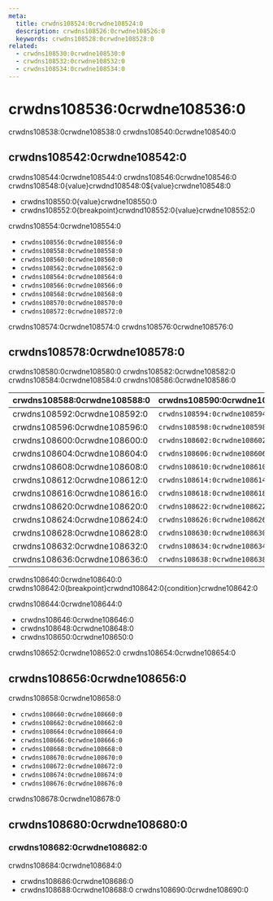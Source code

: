 ```yaml
---
meta:
  title: crwdns108524:0crwdne108524:0
  description: crwdns108526:0crwdne108526:0
  keywords: crwdns108528:0crwdne108528:0
related:
  - crwdns108530:0crwdne108530:0
  - crwdns108532:0crwdne108532:0
  - crwdns108534:0crwdne108534:0
---
```


# crwdns108536:0crwdne108536:0

crwdns108538:0crwdne108538:0 crwdns108540:0crwdne108540:0

<entry-ad />

<breakpoints-table />

## crwdns108542:0crwdne108542:0

crwdns108544:0crwdne108544:0 crwdns108546:0crwdne108546:0 crwdns108548:0{value}crwdnd108548:0${value}crwdne108548:0

- crwdns108550:0{value}crwdne108550:0
- crwdns108552:0{breakpoint}crwdnd108552:0{value}crwdne108552:0

crwdns108554:0crwdne108554:0

- `crwdns108556:0crwdne108556:0`
- `crwdns108558:0crwdne108558:0`
- `crwdns108560:0crwdne108560:0`
- `crwdns108562:0crwdne108562:0`
- `crwdns108564:0crwdne108564:0`
- `crwdns108566:0crwdne108566:0`
- `crwdns108568:0crwdne108568:0`
- `crwdns108570:0crwdne108570:0`
- `crwdns108572:0crwdne108572:0`

crwdns108574:0crwdne108574:0 crwdns108576:0crwdne108576:0

<example file="display/display-inline" />

<example file="display/display-block" />

## crwdns108578:0crwdne108578:0

crwdns108580:0crwdne108580:0 crwdns108582:0crwdne108582:0 crwdns108584:0crwdne108584:0 crwdns108586:0crwdne108586:0

| crwdns108588:0crwdne108588:0 | crwdns108590:0crwdne108590:0   |
| ---------------------------- | ------------------------------ |
| crwdns108592:0crwdne108592:0 | `crwdns108594:0crwdne108594:0` |
| crwdns108596:0crwdne108596:0 | `crwdns108598:0crwdne108598:0` |
| crwdns108600:0crwdne108600:0 | `crwdns108602:0crwdne108602:0` |
| crwdns108604:0crwdne108604:0 | `crwdns108606:0crwdne108606:0` |
| crwdns108608:0crwdne108608:0 | `crwdns108610:0crwdne108610:0` |
| crwdns108612:0crwdne108612:0 | `crwdns108614:0crwdne108614:0` |
| crwdns108616:0crwdne108616:0 | `crwdns108618:0crwdne108618:0` |
| crwdns108620:0crwdne108620:0 | `crwdns108622:0crwdne108622:0` |
| crwdns108624:0crwdne108624:0 | `crwdns108626:0crwdne108626:0` |
| crwdns108628:0crwdne108628:0 | `crwdns108630:0crwdne108630:0` |
| crwdns108632:0crwdne108632:0 | `crwdns108634:0crwdne108634:0` |
| crwdns108636:0crwdne108636:0 | `crwdns108638:0crwdne108638:0` |

<example file="display/visibility" />

crwdns108640:0crwdne108640:0 crwdns108642:0{breakpoint}crwdnd108642:0{condition}crwdne108642:0

crwdns108644:0crwdne108644:0

- crwdns108646:0crwdne108646:0
- crwdns108648:0crwdne108648:0
- crwdns108650:0crwdne108650:0

crwdns108652:0crwdne108652:0 crwdns108654:0crwdne108654:0

## crwdns108656:0crwdne108656:0

crwdns108658:0crwdne108658:0

- `crwdns108660:0crwdne108660:0`
- `crwdns108662:0crwdne108662:0`
- `crwdns108664:0crwdne108664:0`
- `crwdns108666:0crwdne108666:0`
- `crwdns108668:0crwdne108668:0`
- `crwdns108670:0crwdne108670:0`
- `crwdns108672:0crwdne108672:0`
- `crwdns108674:0crwdne108674:0`
- `crwdns108676:0crwdne108676:0`

crwdns108678:0crwdne108678:0

<example file="display/print" />

## crwdns108680:0crwdne108680:0

### crwdns108682:0crwdne108682:0

crwdns108684:0crwdne108684:0

- crwdns108686:0crwdne108686:0
- crwdns108688:0crwdne108688:0 crwdns108690:0crwdne108690:0 <backmatter />
